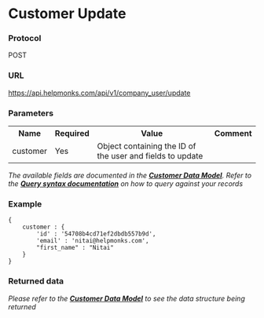 # Customer Update

### Protocol
POST

### URL
https://api.helpmonks.com/api/v1/company_user/update

### Parameters
<table>
    <tr>
        <th>Name</th>
        <th>Required</th>
        <th>Value</th>
        <th>Comment</th>
    </tr>
    <tr>
        <td>customer</td>
        <td>Yes</td>
        <td>Object containing the ID of the user and fields to update</td>
        <td></td>
    </tr>
</table>

*The available fields are documented in the **[Customer Data Model](/api/models/customer/)**. Refer to the **[Query syntax documentation](/api/syntax)** on how to query against your records*

### Example

```
{
    customer : {
        'id' : '54708b4cd71ef2dbdb557b9d',
        'email' : 'nitai@helpmonks.com',
        "first_name" : "Nitai"
    }
}
```

### Returned data

*Please refer to the **[Customer Data Model](/api/models/customer/)** to see the data structure being returned*

